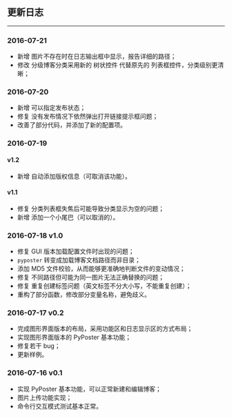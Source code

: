 ## 更新日志
-------------------------------
### 2016-07-21
- 新增 图片不存在时在日志输出框中显示，报告详细的路径；
- 修改 分级博客分类采用新的 树状控件 代替原先的 列表框控件，分类级别更清晰；

### 2016-07-20
- 新增 可以指定发布状态；
- 修复 没有发布情况下依然弹出打开链接提示框问题；
- 改善了部分代码，并添加了新的配置项。

### 2016-07-19 
#### v1.2
- 新增 自动添加版权信息（可取消该功能）。

#### v1.1
- 修复 分类列表框失焦后可能导致分类显示为空的问题；
- 新增 添加一个小尾巴（可以取消的）。

### 2016-07-18 v1.0
- 修复 GUI 版本加载配置文件时出现的问题；
- `pyposter` 转变成加载博客文档路径而非目录；
- 添加 MD5 文件校验，从而能够更准确地判断文件的变动情况；
- 修复 不同路径但可能为同一图片无法正确替换的问题；
- 修复 重复创建标签问题（英文标签不分大小写，不能重复创建）；
- 重构了部分函数，修改部分变量名称，避免歧义。

### 2016-07-17 v0.2
- 完成图形界面版本的布局，采用功能区和日志显示区的方式布局；
- 实现图形界面版本的 PyPoster 基本功能；
- 修复若干 bug；
- 更新样例。

### 2016-07-16 v0.1
- 实现 PyPoster 基本功能，可以正常新建和编辑博客；
- 图片上传功能实现；
- 命令行交互模式测试基本正常。
